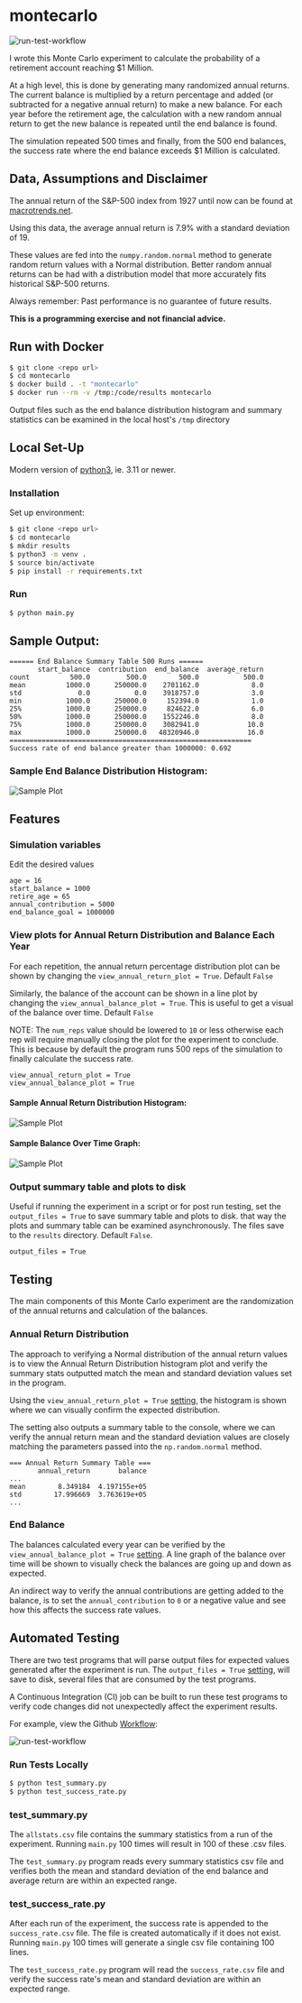 # montecarlo
![run-test-workflow](https://github.com/richlee33/montecarlo/actions/workflows/run-montecarlo.yaml/badge.svg)

I wrote this Monte Carlo experiment to calculate the probability of a retirement account reaching $1 Million.

At a high level, this is done by generating many randomized annual returns.
The current balance is multiplied by a return percentage and added (or subtracted for a negative annual return) to make a new balance.
For each year before the retirement age, the calculation with a new random annual return to get the new balance is repeated until the end balance is found.

The simulation repeated 500 times and finally, from the 500 end balances, the success rate where the end balance exceeds $1 Million is calculated.

## Data, Assumptions and Disclaimer
The annual return of the S&P-500 index from 1927 until now can be found at [macrotrends.net](https://www.macrotrends.net/2526/sp-500-historical-annual-returns).

Using this data, the average annual return is 7.9% with a standard deviation of 19.

These values are fed into the `numpy.random.normal` method to generate random return values with a Normal distribution.
Better random annual returns can be had with a distribution model that more accurately fits historical S&P-500 returns.

Always remember: Past performance is no guarantee of future results.

**This is a programming exercise and not financial advice.**

## Run with Docker
```sh
$ git clone <repo url>
$ cd montecarlo
$ docker build . -t "montecarlo"
$ docker run --rm -v /tmp:/code/results montecarlo
```
Output files such as the end balance distribution histogram and summary statistics can be examined in the local host's `/tmp` directory

## Local Set-Up
Modern version of [python3](https://www.python.org/downloads/), ie. 3.11 or newer.

### Installation
Set up environment:
```sh
$ git clone <repo url>
$ cd montecarlo
$ mkdir results
$ python3 -m venv .
$ source bin/activate
$ pip install -r requirements.txt
```

### Run
```sh
$ python main.py
```

## Sample Output:
```
====== End Balance Summary Table 500 Runs ======
       start_balance  contribution  end_balance  average_return
count          500.0         500.0        500.0           500.0
mean          1000.0      250000.0    2701162.0             8.0
std              0.0           0.0    3918757.0             3.0
min           1000.0      250000.0     152394.0             1.0
25%           1000.0      250000.0     824622.0             6.0
50%           1000.0      250000.0    1552246.0             8.0
75%           1000.0      250000.0    3082941.0            10.0
max           1000.0      250000.0   48320946.0            16.0
============================================================
Success rate of end balance greater than 1000000: 0.692
```
### Sample End Balance Distribution Histogram:
![Sample Plot](docs/Figure_1.png)


## Features
### Simulation variables
Edit the desired values
```shell script
age = 16
start_balance = 1000
retire_age = 65
annual_contribution = 5000
end_balance_goal = 1000000
```

### View plots for Annual Return Distribution and Balance Each Year
For each repetition, the annual return percentage distribution plot can be shown by changing the `view_annual_return_plot = True`.
Default `False`

Similarly, the balance of the account can be shown in a line plot by changing the `view_annual_balance_plot = True`.
This is useful to get a visual of the balance over time.  Default `False`

NOTE: The `num_reps` value should be lowered to `10` or less otherwise each rep will require manually closing the plot for the experiment to conclude.
This is because by default the program runs 500 reps of the simulation to finally calculate the success rate.

```shell script
view_annual_return_plot = True
view_annual_balance_plot = True
```
#### Sample Annual Return Distribution Histogram:
![Sample Plot](docs/annual_ret_dist.png)

#### Sample Balance Over Time Graph:
![Sample Plot](docs/end_balance_graph.png)

### Output summary table and plots to disk
Useful if running the experiment in a script or for post run testing, set the `output_files = True` to save summary table and plots to disk.
that way the plots and summary table can be examined asynchronously.
The files save to the `results` directory.  Default `False`.
```shell script
output_files = True
```


## Testing
The main components of this Monte Carlo experiment are the randomization of the annual returns and calculation of the balances.

### Annual Return Distribution
The approach to verifying a Normal distribution of the annual return values is to view the Annual Return Distribution histogram plot and verify the summary stats outputted match the mean and standard deviation values set in the program.

Using the `view_annual_return_plot = True` [setting](#view-plots-for-annual-return-distribution-and-balance-each-year), the histogram is shown where we can visually confirm the expected distribution.  

The setting also outputs a summary table to the console, where we can verify the annual return mean and the standard deviation values
are closely matching the parameters passed into the `np.random.normal` method.
```shell script
=== Annual Return Summary Table ===
       annual_return       balance
... 
mean        8.349184  4.197155e+05
std        17.996669  3.763619e+05
...
```

### End Balance
The balances calculated every year can be verified by the `view_annual_balance_plot = True` [setting](#view-plots-for-annual-return-distribution-and-balance-each-year).
A line graph of the balance over time will be shown to visually check the balances are going up and down as expected.

An indirect way to verify the annual contributions are getting added to the balance, is to set the `annual_contribution` to `0` or a negative value and see how this affects the success rate values.

## Automated Testing
There are two test programs that will parse output files for expected values generated after the experiment is run.
The `output_files = True` [setting](#output-summary-table-and-plots-to-disk), will save to disk, several files that are consumed by the test programs.

A Continuous Integration (CI) job can be built to run these test programs to verify code changes did not unexpectedly affect the experiment results.

For example, view the Github [Workflow](https://github.com/richlee33/montecarlo/actions/workflows/run-montecarlo.yaml):

![run-test-workflow](https://github.com/richlee33/montecarlo/actions/workflows/run-montecarlo.yaml/badge.svg)

### Run Tests Locally
```sh
$ python test_summary.py
$ python test_success_rate.py
```
### test_summary.py
The `allstats.csv` file contains the summary statistics from a run of the experiment.  Running `main.py` 100 times will result in 100 of these .csv files.

The `test_summary.py` program reads every summary statistics csv file and verifies both the mean and standard deviation of the end balance and average return are within an expected range.

### test_success_rate.py
After each run of the experiment, the success rate is appended to the `success_rate.csv` file.  The file is created automatically if it does not exist.
Running `main.py` 100 times will generate a single csv file containing 100 lines.

The `test_success_rate.py` program will read the `success_rate.csv` file and verify the success rate's mean and standard deviation are within an expected range.
